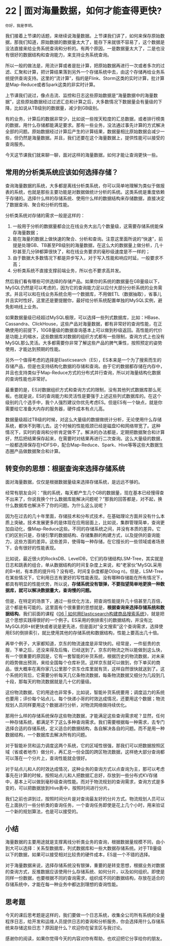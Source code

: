 # 22 | 面对海量数据，如何才能查得更快?

    你好，我是李玥。

我们接着上节课的话题，来继续说海量数据。上节课我们讲了，如何来保存原始数据，那我们知道，原始数据的数据量太大了，能存下来就很不容易了，这个数据是没法直接来给业务系统查询和分析的。有两个原因，一是数据量太大了，二是也没有很好的数据结构和查询能力，来支持业务系统查询。

所以一般的做法是，用流计算或者是批计算，把原始数据再进行一次或者多次的过滤、汇聚和计算，把计算结果落到另外一个存储系统中去，由这个存储再给业务系统提供查询支持。这里的“流计算”，指的是Flink、Storm这类的实时计算，批计算是Map-Reduce或者Spark这类的非实时计算。

上节课我们说过，像点击流、监控和日志这些原始数据是“海量数据中的海量数据”，这些原始数据经过过滤汇总和计算之后，大多数情况下数据量会有量级的下降，比如说从TB级别的数据量，减少到GB级别。

有的业务，计算后的数据非常少，比如说一些按天粒度的汇总数据，或者排行榜类的数据，用什么存储都能满足要求。那有一些业务，没法通过事先计算的方式解决全部的问题。原始数据经过计算后产生的计算结果，数据量相比原始数据会减少一些，但仍然是海量数据。并且，我们还要在这个海量数据上，提供性能可以接受的查询服务。

今天这节课我们就来聊一聊，面对这样的海量数据，如何才能让查询更快一些。

## 常用的分析类系统应该如何选择存储？

查询海量数据的系统，大多都是离线分析类系统，你可以简单地理解为类似于做报表的系统，也就是那些主要功能是对数据做统计分析的系统。这类系统是重度依赖于存储的。选择什么样的存储系统、使用什么样的数据结构来存储数据，直接决定了数据查询、聚合和分析的性能。

分析类系统对存储的需求一般是这样的：

1.  一般用于分析的数据量都会比在线业务大出几个数量级，这需要存储系统能保存海量数据；
2.  能在海量的数据上做快速的聚合、分析和查询。注意这里面所说的“快速”，前提是处理GB、TB甚至PB级别的海量数据，在这么大的数据量上做分析，几十秒甚至几分钟都算很快了，和在线业务要求的毫秒级速度是不一样的；
3.  由于数据大多数情况下都是异步写入，对于写入性能和响应时延，一般要求不高；
4.  分析类系统不直接支撑前端业务，所以也不要求高并发。

然后我们看有哪些可供选择的存储产品。如果你的系统的数据量在GB量级以下，MySQL仍然是可以考虑的，因为它的查询能力足以应付大部分分析系统的业务需求。并且可以和在线业务系统合用一个数据库，不用做ETL（数据抽取），省事儿并且实时性好。这里还是要提醒你，最好给分析系统配置单独的MySQL实例，避免影响线上业务。

如果数据量级已经超过MySQL极限，可以选择一些列式数据库，比如：HBase、Cassandra、ClickHouse，这些产品对海量数据，都有非常好的查询性能，在正确使用的前提下，10GB量级的数据查询基本上可以做到秒级返回。高性能的代价是功能上的缩水，这些数据库对数据的组织方式都有一些限制，查询方式上也没有MySQL那么灵活。大多都需要你非常了解这些产品的脾气秉性，按照预定的姿势使用，才能达到预期的性能。

另外一个值得考虑的选择是Elasticsearch（ES），ES本来是一个为了搜索而生的存储产品，但是也支持结构化数据的存储和查询。由于它的数据都存储在内存中，并且也支持类似于Map-Reduce方式的分布式并行查询，所以对海量结构化数据的查询性能也非常好。

最重要的是，ES对数据组织方式和查询方式的限制，没有其他列式数据库那么死板。也就是说，ES的查询能力和灵活性是要强于上述这些列式数据库的。在这个级别的几个选手中，我个人强烈建议你优先考虑ES。但是ES有一个缺点，就是你需要给它准备大内存的服务器，硬件成本有点儿高。

数据量级超过TB级的时候，对这么大量级的数据做统计分析，无论使用什么存储系统，都快不到哪儿去。这个时候的性能瓶颈已经是磁盘IO和网络带宽了。这种情况下，实时的查询和分析肯定做不了。解决的办法都是，定期把数据聚合和计算好，然后把结果保存起来，在需要时对结果再进行二次查询。这么大量级的数据，一般都选择保存在HDFS中，配合Map-Reduce、Spark、Hive等等这些大数据生态圈产品做数据聚合和计算。

## 转变你的思想：根据查询来选择存储系统

面对海量数据，仅仅是根据数据量级来选择存储系统，是远远不够的。

经常有朋友会问：“我的系统，每天都产生几个GB的数据量，现在基本已经慢得查不出来了，你说我换个什么数据库能解决问题呢？”那我的回答都是，对不起，换什么数据库也解决不了你的问题。为什么这么说呢？

因为在过去的几十年里面，存储技术和分布式技术，在基础理论方面并没有什么本质上突破。技术发展更多的是体现在应用层面上，比如说，集群管理简单，查询更加自动化，像Map-Reduce这些。不同的存储系统之间，并没有本质的差异。它们的区别只是，存储引擎的数据结构、存储集群的构建方式，以及提供的查询能力，这些方面的差异。这些差异，使得每一种存储，在它擅长的一些领域或者场景下，会有很好的性能表现。

比如说，最近很火的RocksDB、LevelDB，它们的存储结构LSM-Tree，其实就是日志和跳表的组合，单从数据结构的时间复杂度上来说，和“老家伙”MySQL采用的B+树，有本质的提升吗？没有吧，时间复杂度都是O(log n)。但是，LSM-Tree在某些情况下，它利用日志有更好的写性能表现。没有哪种存储能在所有情况下，都具有明显的性能优势，所以说，**存储系统没有银弹，****不要指望简单****地****更换一种数据库****，就可以解决数据量大，查询慢的问题。**

但是，在特定的场景下，通过一些优化方法，把查询性能提升几十倍甚至几百倍，这个都是有可能的。这里面有个很重要的思想就是，**根据查询来选择存储系统和数据结构**。我们前面的课程《[06 | 如何用Elasticsearch构建商品搜索系统](https://time.geekbang.org/column/article/208675)》，就是把这个思想实践得很好的一个例子。ES采用的倒排索引的数据结构，并没有比MySQL的B+树更快或者说是更先进，但是面对“全文搜索”这个查询需求，选择使用ES的倒排索引，就比使用其他的存储系统和数据结构，性能上要高出几十倍。

再举个例子，大家都知道，京东的物流速度是非常快的。经常是，一件挺贵的衣服，下单之后，还没来得及后悔，已经送到了。京东的物流之所以能做到这么快，有一个很重要的原因是，它有一套智能的补货系统，根据历史的物流数据，对未来的趋势做出预测，来给全国每个仓库补货。这样京东就可以做到，你下单买的商品，很大概率在离你家几公里那个京东仓库里就有货，这样自然很快就送到了。这个系统的背后，它需要分析每天几亿条物流数据，每条物流数据又细分为几段到几十段，那每天的物流数据就是几十亿的量级。

这份物流数据，它的用途也非常多，比如说，智能补货系统要用；调度运力的系统也要用；评价每个站点儿、每个快递小哥的时效达成情况，还要用这个数据；物流规划人员同样要用这个数据进行分析，对物流网络做持续优化。

那用什么样的存储系统保存这些物流数据，才能满足这些查询需求呢？显然，任何一种存储系统，都满足不了这么多种查询需求。我们需要根据每一种需求，去专门选择合适的存储系统，定义适合的数据结构，各自解决各自的问题。而不是用一种数据结构，一个数据库去解决所有的问题。

对于智能补货和运力调度这两个系统，它的区域性很强，那我们可以把数据按照区域（省或者地市）做分片，再汇总一份全国的跨区物流数据，这样绝大部分查询都可以落在一个分片上，查询性能就会很好。

对于站点儿和人的时效达成情况，这种业务的查询方式以点查询为主，那可以考虑事先在计算的时候，按照站点儿和人把数据汇总好，存放到一些分布式KV存储中，基本上可以做到毫秒级查询性能。而对于物流规划的查询需求，查询方式是多变的，可以把数据放到Hive表中，按照时间进行分片。

我们之前也讲到过，按照时间分片是对查询最友好的分片方式。物流规划人员可以在上面执行一些分析类的查询任务，一个查询任务即使是花上几个小时，用来验证一个新的规划算法，也是可以接受的。

## 小结

海量数据的主要用途就是支撑离线分析类业务的查询，根据数据量规模不同，由小到大可以选择：关系型数据库，列式数据库和一些大数据存储系统。对于TB量级以下的数据，如果可以接受相对比较贵的硬件成本，ES是一个不错的选择。

对于海量数据来说，选择存储系统没有银弹，重要的是转变思想，根据业务对数据的查询方式，反推数据应该使用什么存储系统、如何分片，以及如何组织。即使是同样一份数据，也要根据不同的查询需求，组织成不同的数据结构，存放在适合的存储系统中，才能在每一种业务中都达到理想的查询性能。

## 思考题

今天的课后思考题是这样的，我们要做一个日志系统，收集全公司所有系统的全量程序日志，给开发和运维人员提供日志的查询和分析服务，你会选择用什么存储系统来存储这些日志？原因是什么？欢迎你在留言区与我讨论。

感谢你的阅读，如果你觉得今天的内容对你有帮助，也欢迎把它分享给你的朋友。
    